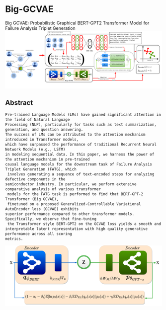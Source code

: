 # Big-GCVAE
Big GCVAE: Probabilistic Graphical BERT-GPT2 Transformer Model for Failure Analysis Triplet Generation
![Complete flow](https://github.com/FA4-0/Big-GCVAE/blob/main/complete_flow.png)

## Abstract

```
Pre-trained Language Models (LMs) have gained significant attention in the field of Natural Language
Processing (NLP), particularly for tasks such as text summarization, generation, and question answering.
The success of LMs can be attributed to the attention mechanism introduced in Transformer models,
which have surpassed the performance of traditional Recurrent Neural Network Models (e.g., LSTM)
in modeling sequential data. In this paper, we harness the power of the attention mechanism in pre-trained
causal language models for the downstream task of Failure Analysis Triplet Generation (FATG), which
 involves generating a sequence of text-encoded steps for analyzing  defective components in the
semiconductor industry. In particular, we perform extensive comparative analysis of various transformer
 models for the FATG task is performed to find that BERT-GPT-2 Transformer (Big GCVAE),
 finetuned on a proposed Generalized-Controllable Variational AutoEncoder loss (GCVAE) exhibits
superior performance compared to other transformer models. Specifically, we observe that fine-tuning
 the Transformer style BERT-GPT2 on the GCVAE loss yields a smooth and
interpretable latent representation with high quality generative performance across all scoring
metrics.
```
![Complete flow](https://github.com/FA4-0/Big-GCVAE/blob/main/biggcvae.png)
